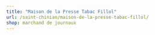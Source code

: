 ```yaml
---
title: "Maison de la Presse Tabac Fillol"
url: /saint-chinian/maison-de-la-presse-tabac-fillol/
shop: marchand de journaux
---
```

